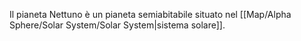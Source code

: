 Il pianeta Nettuno è un pianeta semiabitabile situato nel [[Map/Alpha Sphere/Solar System/Solar System|sistema solare]].